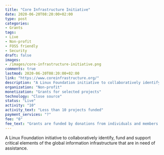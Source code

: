 ```yaml
---
title: "Core Infrastructure Initiative"
date: 2020-06-20T08:20:00+02:00
type: post
categories:
- Grants
tags:
- Live
- Non-profit
- FOSS friendly
- Security
draft: false
images:
- /images/core-infrastructure-initiative.png
comments: true
lastmod: 2020-06-20T08:20:00+02:00
link: "https://www.coreinfrastructure.org/"
description: "A Linux Foundation initiative to collaboratively identify, fund and support critical elements of the global information infrastructure that are in need of assistance."
organization: "Non-profit"
monetization: "Grants for selected projects"
technology: "Close source"
status: "Live"
activity: "10"
activity_text: "Less than 10 projects funded"
payment_services: "?"
fee: "0"
fee_text: "Grants are funded by donations from individuals and members  and awarded to selected projects"
---
```


A Linux Foundation initiative to collaboratively identify, fund and support critical elements of the global information infrastructure that are in need of assistance.<!--more-->

